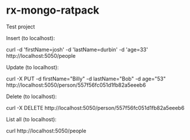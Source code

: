 # rx-mongo-ratpack
Test project 

Insert (to localhost):

curl -d 'firstName=josh' -d 'lastName=durbin' -d 'age=33' http://localhost:5050/people

Update (to localhost):

curl -X PUT -d firstName="Billy" -d lastName="Bob" -d age="53" http://localhost:5050/person/557f56fc051d1fb82a5eeeb6

Delete (to localhost):

curl -X DELETE http://localhost:5050/person/557f56fc051d1fb82a5eeeb6

List all (to localhost):

curl http://localhost:5050/people
